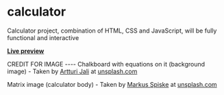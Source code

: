 # calculator
Calculator project, combination of HTML, CSS and JavaScript, will be fully functional and interactive

[**Live preview**](https://safran2k.github.io/calculator/index.html)


CREDIT FOR IMAGE ----
Chalkboard with equations on it (background image) - Taken by [Artturi Jali](https://unsplash.com/@artturijalli) at [unsplash.com](https://unsplash.com/photos/gYrYa37fAKI)

Matrix image (calculator body) - Taken by [Markus Spiske](https://unsplash.com/@markusspiske) at [unsplash.com](https://unsplash.com/photos/iar-afB0QQw)
